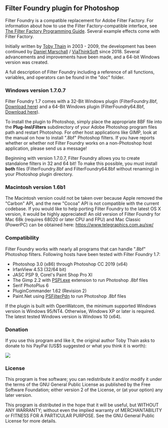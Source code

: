 
## Filter Foundry plugin for Photoshop

Filter Foundry is a compatible replacement for Adobe Filter Factory. For information about how to use the Filter Factory-compatible interface, see [The Filter Factory Programming Guide](https://thepluginsite.com/knowhow/ffpg/ffpg.htm). Several example effects come with Filter Factory.

Initially written by [Toby Thain](https://www.telegraphics.com.au/sw/) in 2003 - 2009, the development has been continued by [Daniel Marschall](https://www.daniel-marschall.de/) / [ViaThinkSoft](https://www.viathinksoft.com/) since 2018. Several advancements and improvements have been made, and a 64-bit Windows version was created.

A full description of Filter Foundry including a reference of all functions, variables, and operators can be found in the "doc" folder.


### Windows version 1.7.0.7

Filter Foundry 1.7 comes with a 32-Bit Windows plugin (FilterFoundry.8bf, [Download here](https://www.viathinksoft.com/download/248/FilterFoundry.8bf)) and a 64-Bit Windows plugin (FilterFoundry64.8bf, [Download here](https://www.viathinksoft.com/download/249/FilterFoundry64.8bf)).

To install the plugin to Photoshop, simply place the appropriate 8BF file into the **Plug-Ins\Filters** subdirectory of your Adobe Photoshop program files path and restart Photoshop. For other host applications like GIMP, look at the manual on how to install ".8bf" Photoshop filters. If you have reports whether or whether not Filter Foundry works on a non-Photoshop host application, please send us a message!

Beginning with version 1.7.0.7, Filter Foundry allows you to create standalone filters in 32 and 64 bit! To make this possible, you must install **both** files (FilterFoundry.8bf and FilterFoundry64.8bf without renaming) in your Photoshop plugin directory.


### Macintosh version 1.6b1

The Macintosh version could not be taken over because Apple removed the "Carbon" API, and the new "Cocoa" API is not compatible with the current codebase. If you would like to help porting Filter Foundry to the latest OS X version, it would be highly appreciated! An old version of Filter Foundry for Mac 68k (requires 68020 or later CPU and FPU) and Mac Classic (PowerPC) can be obtained here: https://www.telegraphics.com.au/sw/


### Compatibility

Filter Foundry works with nearly all programs that can handle ".8bf" Photoshop filters. Following hosts have been tested with Filter Foundry 1.7:

-   Photoshop 3.0 (x86) through Photoshop CC 2019 (x64)
-   IrfanView 4.53 (32/64 bit)
-   JASC PSP 9, Corel's Paint Shop Pro XI
-   The Gimp 2.2 with [PSPI.exe](https://www.chip.de/downloads/PSPI-fuer-GIMP_37803068.html) extension to run Photoshop .8bf files
-   Serif PhotoPlus 6
-   PluginCommander 1.62 (Revision 2)
-   Paint.Net using [PSFilterPdn](https://github.com/0xC0000054/PSFilterPdn) to run Photoshop .8bf files

If the plugin is built with OpenWatcom, the minimum supported Windows version is Windows 95/NT4. Otherwise, Windows XP or later is required. The latest tested Windows version is Windows 10 (x64).


### Donation

If you use this program and like it, the original author Toby Thain asks to donate to his PayPal (US$5 suggested or what you think it is worth):

[![](https://www.paypal.com/images/x-click-but04.gif)](https://www.paypal.com/cgi-bin/webscr?cmd=_xclick&business=toby%40telegraphics.com.au&item_name=FilterFoundry+plugin&item_number=filterfoundry&amount=5.00&image_url=http%3A%2F%2Fwww.telegraphics.com.au%2Fimg%2Ftlogo-paypal.gif&no_shipping=1&return=http%3A%2F%2Fwww.telegraphics.com.au%2Fsw%2Fthankyou.html&cn=Message+to+developer&currency_code=USD&tax=0)


### License

This program is free software; you can redistribute it and/or modify it under the terms of the GNU General Public License as published by  the Free Software Foundation; either version 2 of the License, or (at your option) any later version.
 
This program is distributed in the hope that it will be useful, but WITHOUT ANY WARRANTY; without even the implied warranty of MERCHANTABILITY or FITNESS FOR A PARTICULAR PURPOSE.  See the GNU General Public License for more details.
